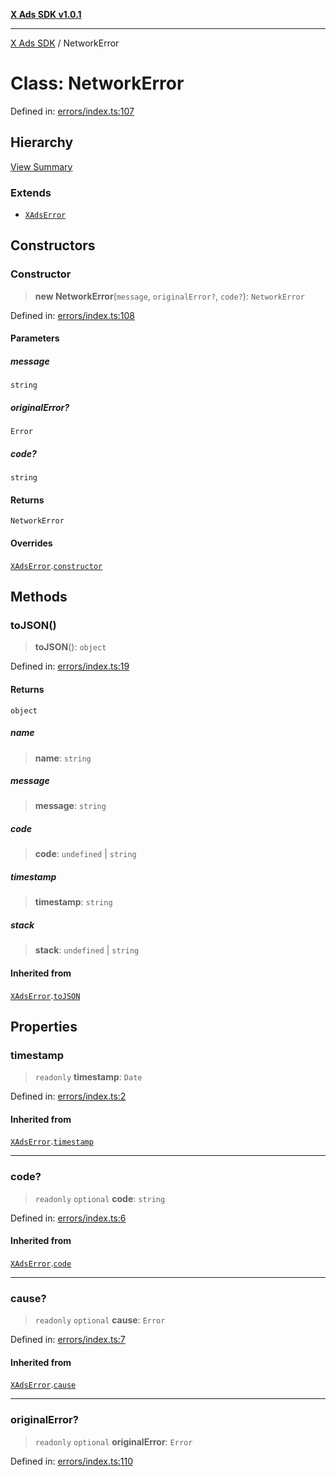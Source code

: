 [**X Ads SDK v1.0.1**](../README.md)

***

[X Ads SDK](../globals.md) / NetworkError

# Class: NetworkError

Defined in: [errors/index.ts:107](https://github.com/kage1020/x-ads-sdk/blob/main/src/errors/index.ts#L107)

## Hierarchy

[View Summary](../hierarchy.md)

### Extends

- [`XAdsError`](XAdsError.md)

## Constructors

### Constructor

> **new NetworkError**(`message`, `originalError?`, `code?`): `NetworkError`

Defined in: [errors/index.ts:108](https://github.com/kage1020/x-ads-sdk/blob/main/src/errors/index.ts#L108)

#### Parameters

##### message

`string`

##### originalError?

`Error`

##### code?

`string`

#### Returns

`NetworkError`

#### Overrides

[`XAdsError`](XAdsError.md).[`constructor`](XAdsError.md#constructor)

## Methods

### toJSON()

> **toJSON**(): `object`

Defined in: [errors/index.ts:19](https://github.com/kage1020/x-ads-sdk/blob/main/src/errors/index.ts#L19)

#### Returns

`object`

##### name

> **name**: `string`

##### message

> **message**: `string`

##### code

> **code**: `undefined` \| `string`

##### timestamp

> **timestamp**: `string`

##### stack

> **stack**: `undefined` \| `string`

#### Inherited from

[`XAdsError`](XAdsError.md).[`toJSON`](XAdsError.md#tojson)

## Properties

### timestamp

> `readonly` **timestamp**: `Date`

Defined in: [errors/index.ts:2](https://github.com/kage1020/x-ads-sdk/blob/main/src/errors/index.ts#L2)

#### Inherited from

[`XAdsError`](XAdsError.md).[`timestamp`](XAdsError.md#timestamp)

***

### code?

> `readonly` `optional` **code**: `string`

Defined in: [errors/index.ts:6](https://github.com/kage1020/x-ads-sdk/blob/main/src/errors/index.ts#L6)

#### Inherited from

[`XAdsError`](XAdsError.md).[`code`](XAdsError.md#code)

***

### cause?

> `readonly` `optional` **cause**: `Error`

Defined in: [errors/index.ts:7](https://github.com/kage1020/x-ads-sdk/blob/main/src/errors/index.ts#L7)

#### Inherited from

[`XAdsError`](XAdsError.md).[`cause`](XAdsError.md#cause)

***

### originalError?

> `readonly` `optional` **originalError**: `Error`

Defined in: [errors/index.ts:110](https://github.com/kage1020/x-ads-sdk/blob/main/src/errors/index.ts#L110)

